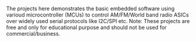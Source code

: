 The projects here demonstrates the basic embedded software using varioud microcontroller (MCUs) to control AM/FM/World band radio ASICs over widely used serial protocols like I2C/SPI etc.
Note: These projects are free and only for educational purpose and should not be used for commercial/business.



